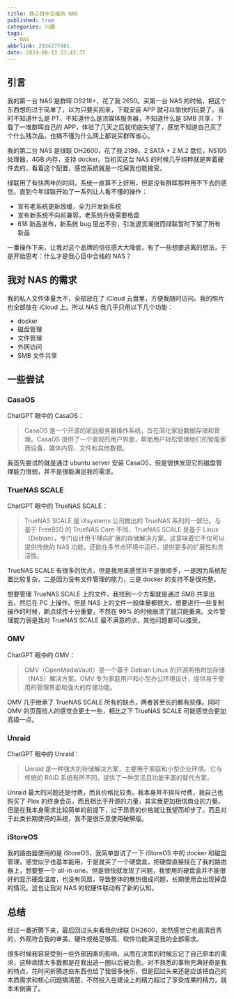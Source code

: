 ```yaml
---
title: 我心目中合格的 NAS
published: true
categories: 兴趣
tags:
  - NAS
abbrlink: 2934277461
date: 2024-06-13 21:43:37
---
```


## 引言

我的第一台 NAS 是群晖 DS218+，花了我 2650。买第一台 NAS 的时候，把这个东西想的过于简单了，以为只要买回来，下载安装 APP 就可以愉快的玩耍了。当时不知道什么是 PT、不知道什么是流媒体服务器，不知道什么是 SMB 共享，下载了一堆群晖自己的 APP，体验了几天之后就彻底失望了，感觉不知道自己买了个什么残次品，也搞不懂为什么网上都说买群晖省心。

我的第二台 NAS 是绿联 DH2600，花了我 2198。2 SATA + 2 M.2 盘位，N5105 处理器，4GB 内存，支持 docker。当初买这台 NAS 的时候几乎纯粹就是奔着硬件去的，看着这个配置，感觉系统就是一坨屎我也能接受。

绿联用了有快两年的时间，系统一直算不上好用，但是没有群晖那种用不下去的感觉。直到今年绿联开始了一系列让人看不懂的操作：

- 宣布老系统更新放缓，全力开发新系统
- 宣布新系统不向前兼容，老系统升级需要格盘
- 618 新品发布，新系统 bug 层出不穷，引发退货潮继而绿联暂时下架了所有新品

一番操作下来，让我对这个品牌的信任感大大降低，有了一些想要逃离的想法，于是开始思考：什么才是我心目中合格的 NAS？

## 我对 NAS 的需求

我的私人文件体量大不，全部放在了 iCloud 云盘里，方便我随时访问。我的照片也全部放在 iCloud 上。所以 NAS 我几乎只用以下几个功能：

- docker
- 磁盘管理
- 文件管理
- 外网访问
- SMB 文件共享

## 一些尝试

### CasaOS

ChatGPT 眼中的 CasaOS：

> CasaOS 是一个开源的家庭服务器操作系统，旨在简化家庭数据存储和管理。CasaOS 提供了一个直观的用户界面，帮助用户轻松管理他们的智能家居设备、媒体内容、文件和其他数据。

我首先尝试的就是通过 ubuntu server 安装 CasaOS，但是很快发现它的磁盘管理能力很弱，并不是很能满足我的需求。

### TrueNAS SCALE

ChatGPT 眼中的 TrueNAS SCALE：

> TrueNAS SCALE 是 iXsystems 公司推出的 TrueNAS 系列的一部分。与基于 FreeBSD 的 TrueNAS Core 不同，TrueNAS SCALE 是基于 Linux（Debian），专门设计用于横向扩展的存储解决方案。这意味着它不仅可以提供传统的 NAS 功能，还能在多节点环境中运行，提供更多的扩展性和灵活性。

TrueNAS SCALE 有很多的优点，但是我用来感觉并不是很顺手，一是因为系统配置比较复杂，二是因为没有文件管理的能力，三是 docker 的支持不是很完整。

想要管理 TrueNAS SCALE 上的文件，我找到一个方案就是通过 SMB 共享出去，然后在 PC 上操作。但是 NAS 上的文件一般体量都很大，想要进行一些复制操作的时候，断点续传十分重要，不然在 99% 的时候崩溃了就只能重来。文件管理能力弱是我对 TrueNAS SCALE 最不满意的点，其他问题都可以接受。

### OMV

ChatGPT 眼中的 OMV：

> OMV（OpenMediaVault）是一个基于 Debian Linux 的开源网络附加存储（NAS）解决方案。OMV 专为家庭用户和小型办公环境设计，提供易于使用的管理界面和强大的存储功能。

OMV 几乎继承了 TrueNAS SCALE 所有的缺点，两者甚至长的都有些像。同时 OMV 的页面给人的感觉会更土一些，相比之下 TrueNAS SCALE 可能感觉会更加高级一点。

### Unraid

ChatGPT 眼中的 Unraid：

> Unraid 是一种强大的存储解决方案，主要用于家庭和小型企业环境。它与传统的 RAID 系统有所不同，提供了一种灵活且功能丰富的替代方案。

Unraid 最大的问题还是付费，而且价格比较贵。我本身并不排斥付费，我自己也购买了 Plex 的终身会员，而且相比于开源的力量，其实我更加相信商业的力量。但是在我本身需求比较简单的前提下，过于昂贵的价格就让我望而却步了。而且对于此类长期使用的系统，我不是很乐意使用破解版。

### iStoreOS

我的路由器使用的是 iStoreOS，我简单尝试了一下 iStoreOS 中的 docker 和磁盘管理，感觉似乎也基本能用，于是就买了一个硬盘盒，把硬盘直接挂在了我的路由器上，想要整一个 all-in-one。但是很快就发现了问题，我使用的硬盘盒并不能很好的显示硬盘温度，也没有风扇，导致整体的散热很成问题，长期使用会出现掉盘的情况。这也让我对 NAS 的软硬件联动有了新的认知。

## 总结

经过一番折腾下来，最后回过头来看我的绿联 DH2600，突然感觉它也眉清目秀的，外观符合我的审美、硬件规格足够高、软件功能满足我的全部需求。

很多时候我容易受到一些外部因素的影响，从而在决策的时候忘记了自己原本的需求，这种病情大多数都是在我出逃一圈以后被治愈。对不熟悉的事物充满好奇是我的特点，花时间折腾这些东西也给了我很多快乐，但是回过头来还是应该把自己的本质需求和核心问题搞清楚，不然投入在建设上的精力超过了享受成果的精力，就本末倒置了。
